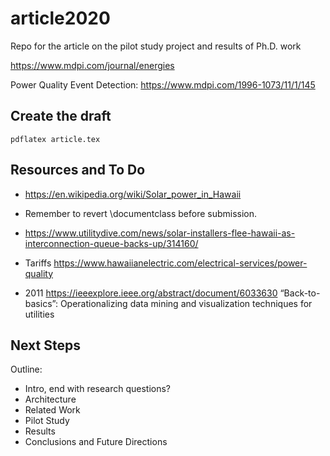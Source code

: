 # article2020

Repo for the article on the pilot study project and results of Ph.D. work

https://www.mdpi.com/journal/energies

Power Quality Event Detection: https://www.mdpi.com/1996-1073/11/1/145

## Create the draft

```
pdflatex article.tex
```

## Resources and To Do

* https://en.wikipedia.org/wiki/Solar_power_in_Hawaii

* Remember to revert \documentclass before submission.

* https://www.utilitydive.com/news/solar-installers-flee-hawaii-as-interconnection-queue-backs-up/314160/

* Tariffs https://www.hawaiianelectric.com/electrical-services/power-quality

* 2011 https://ieeexplore.ieee.org/abstract/document/6033630 “Back-to-basics”: Operationalizing data mining and visualization techniques for utilities

## Next Steps

Outline:

  * Intro, end with research questions?
  * Architecture
  * Related Work
  * Pilot Study
  * Results
  * Conclusions and Future Directions
